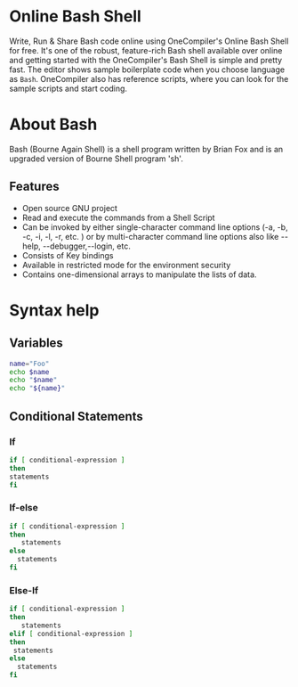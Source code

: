 # Online Bash Shell

Write, Run & Share Bash code online using OneCompiler's Online Bash Shell for free. It's one of the robust, feature-rich Bash shell available over online and getting started with the OneCompiler's Bash Shell is simple and pretty fast. The editor shows sample boilerplate code when you choose language as `Bash`. OneCompiler also has reference scripts, where you can look for the sample scripts and start coding. 

# About Bash

Bash (Bourne Again Shell) is a shell program written by Brian Fox and is an upgraded version of Bourne Shell program 'sh'.

## Features
* Open source GNU project
* Read and execute the commands from a Shell Script
* Can be invoked by either single-character command line options (-a, -b, -c, -i, -l, -r, etc. ) or by multi-character command line options also like  --help, --debugger,--login, etc.
* Consists of Key bindings
* Available in restricted mode for the environment security
* Contains one-dimensional arrays to manipulate the lists of data.

# Syntax help

##  Variables

```sh
name="Foo"
echo $name
echo "$name"
echo "${name}"
```
## Conditional Statements

### If

```sh
if [ conditional-expression ]  
then  
statements  
fi  
```
### If-else
```sh
if [ conditional-expression ]  
then  
   statements  
else  
  statements
fi  
```
### Else-If
```sh
if [ conditional-expression ]  
then  
   statements  
elif [ conditional-expression ]  
then  
 statements  
else  
  statements
fi 
